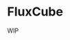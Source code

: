 ---
---

# FluxCube

WIP
<!-- 

## Description

Component composed by up to 6 resources that forms a cube.

## Attributes

### colors

Sets the background color to defined sides.

The values can be any valid CSS color.

- **Type:** `Object`
- **Required:** `false`
- **Schema:**

``` js
{
   front: string,
   back: string,
   top: string,
   bottom: string,
   left: string,
   right: string,
}
```

### rscs

The object having the image URLs of defined sides.

- **Type:** `Object`
- **Required:** `false`
- **Schema:**

``` js
{
   front: Resource,
   back: Resource,
   top: Resource,
   bottom: Resource,
   left: Resource,
   right: Resource,
}
```

### size

This size is the width and height in pixels that the component will have.

The images received will be scaled and positioned to cover this size.

- **Type:** `Size`
- **Required:** `true`

### depth

Size in pixels for cube depth.

- **Type:** `number`
- **Required:** `false`
- **Default:** `0`

### css

Object with CSS styles in camel case to apply to component.

- **Type:** `Object`
- **Required:** `false`

## Methods

### setCss(css: CSSProperties)

Set CSS styles to the cube.

- css
  - Description: an object with the CSS attributes in **camel case** and values.
  - Type: `Object`

### transform(css: CSSProperties)

Sets the CSS styles to be transformed to within a transition.

- css
  - Description: an object with the CSS attributes in **camel case** and values.
  - Type: `Object`

### show()

Show the cube, setting `visibility` to `visible`.

### hide()

Hide the cube, setting `visibility` to `hidden`.

### turn(side: Turn)

Turns the cube to specified side (front, back, top, bottom, left, right).

- side
  - Type: `string`
  - Values: `'front' | back' | 'top' | 'bottom' | 'left' | 'right'`
 -->